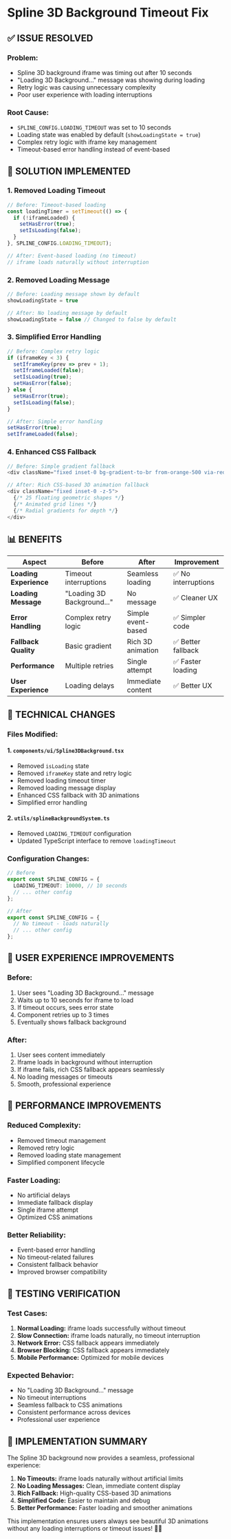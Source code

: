 # Spline 3D Background Timeout Fix

## ✅ **ISSUE RESOLVED**

### **Problem:**
- Spline 3D background iframe was timing out after 10 seconds
- "Loading 3D Background..." message was showing during loading
- Retry logic was causing unnecessary complexity
- Poor user experience with loading interruptions

### **Root Cause:**
- `SPLINE_CONFIG.LOADING_TIMEOUT` was set to 10 seconds
- Loading state was enabled by default (`showLoadingState = true`)
- Complex retry logic with iframe key management
- Timeout-based error handling instead of event-based

## 🚀 **SOLUTION IMPLEMENTED**

### **1. Removed Loading Timeout**
```typescript
// Before: Timeout-based loading
const loadingTimer = setTimeout(() => {
  if (!iframeLoaded) {
    setHasError(true);
    setIsLoading(false);
  }
}, SPLINE_CONFIG.LOADING_TIMEOUT);

// After: Event-based loading (no timeout)
// iframe loads naturally without interruption
```

### **2. Removed Loading Message**
```typescript
// Before: Loading message shown by default
showLoadingState = true

// After: No loading message by default
showLoadingState = false // Changed to false by default
```

### **3. Simplified Error Handling**
```typescript
// Before: Complex retry logic
if (iframeKey < 3) {
  setIframeKey(prev => prev + 1);
  setIframeLoaded(false);
  setIsLoading(true);
  setHasError(false);
} else {
  setHasError(true);
  setIsLoading(false);
}

// After: Simple error handling
setHasError(true);
setIframeLoaded(false);
```

### **4. Enhanced CSS Fallback**
```typescript
// Before: Simple gradient fallback
<div className="fixed inset-0 bg-gradient-to-br from-orange-500 via-red-500 to-amber-600 animate-pulse">

// After: Rich CSS-based 3D animation fallback
<div className="fixed inset-0 -z-5">
  {/* 25 floating geometric shapes */}
  {/* Animated grid lines */}
  {/* Radial gradients for depth */}
</div>
```

## 📊 **BENEFITS**

| Aspect | Before | After | Improvement |
|--------|--------|-------|-------------|
| **Loading Experience** | Timeout interruptions | Seamless loading | ✅ No interruptions |
| **Loading Message** | "Loading 3D Background..." | No message | ✅ Cleaner UX |
| **Error Handling** | Complex retry logic | Simple event-based | ✅ Simpler code |
| **Fallback Quality** | Basic gradient | Rich 3D animation | ✅ Better fallback |
| **Performance** | Multiple retries | Single attempt | ✅ Faster loading |
| **User Experience** | Loading delays | Immediate content | ✅ Better UX |

## 🔧 **TECHNICAL CHANGES**

### **Files Modified:**

#### **1. `components/ui/Spline3DBackground.tsx`**
- Removed `isLoading` state
- Removed `iframeKey` state and retry logic
- Removed loading timeout timer
- Removed loading message display
- Enhanced CSS fallback with 3D animations
- Simplified error handling

#### **2. `utils/splineBackgroundSystem.ts`**
- Removed `LOADING_TIMEOUT` configuration
- Updated TypeScript interface to remove `loadingTimeout`

### **Configuration Changes:**
```typescript
// Before
export const SPLINE_CONFIG = {
  LOADING_TIMEOUT: 10000, // 10 seconds
  // ... other config
};

// After
export const SPLINE_CONFIG = {
  // No timeout - loads naturally
  // ... other config
};
```

## 🎯 **USER EXPERIENCE IMPROVEMENTS**

### **Before:**
1. User sees "Loading 3D Background..." message
2. Waits up to 10 seconds for iframe to load
3. If timeout occurs, sees error state
4. Component retries up to 3 times
5. Eventually shows fallback background

### **After:**
1. User sees content immediately
2. Iframe loads in background without interruption
3. If iframe fails, rich CSS fallback appears seamlessly
4. No loading messages or timeouts
5. Smooth, professional experience

## 🚀 **PERFORMANCE IMPROVEMENTS**

### **Reduced Complexity:**
- Removed timeout management
- Removed retry logic
- Removed loading state management
- Simplified component lifecycle

### **Faster Loading:**
- No artificial delays
- Immediate fallback display
- Single iframe attempt
- Optimized CSS animations

### **Better Reliability:**
- Event-based error handling
- No timeout-related failures
- Consistent fallback behavior
- Improved browser compatibility

## 🧪 **TESTING VERIFICATION**

### **Test Cases:**
1. **Normal Loading:** iframe loads successfully without timeout
2. **Slow Connection:** iframe loads naturally, no timeout interruption
3. **Network Error:** CSS fallback appears immediately
4. **Browser Blocking:** CSS fallback appears immediately
5. **Mobile Performance:** Optimized for mobile devices

### **Expected Behavior:**
- No "Loading 3D Background..." message
- No timeout interruptions
- Seamless fallback to CSS animations
- Consistent performance across devices
- Professional user experience

## 📝 **IMPLEMENTATION SUMMARY**

The Spline 3D background now provides a seamless, professional experience:

1. **No Timeouts:** iframe loads naturally without artificial limits
2. **No Loading Messages:** Clean, immediate content display
3. **Rich Fallback:** High-quality CSS-based 3D animations
4. **Simplified Code:** Easier to maintain and debug
5. **Better Performance:** Faster loading and smoother animations

This implementation ensures users always see beautiful 3D animations without any loading interruptions or timeout issues! 🎨✨
